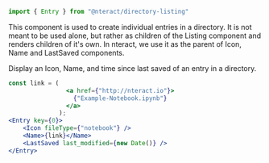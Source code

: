 ```jsx static
import { Entry } from "@nteract/directory-listing"
```
This component is used to create individual entries in a directory. It is not meant to be used alone, but rather as children of the Listing component and renders children of it's own. In nteract, we use it as the parent of Icon, Name and LastSaved components.



Display an Icon, Name, and time since last saved of an entry in a directory.
```jsx
const link = (
                <a href={"http://nteract.io"}>
                  {"Example-Notebook.ipynb"}
                </a>
              );
<Entry key={0}>
    <Icon fileType={"notebook"} />
    <Name>{link}</Name>
    <LastSaved last_modified={new Date()} />
</Entry>
```